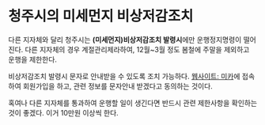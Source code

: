 # 청주시의 미세먼지 비상저감조치

다른 지자체와 달리 청주시는 **(미세먼지)비상저감조치 발령시**에만 운행정지명령이 떨어진다. 다른 지자체의
경우 계절관리제라하여, 12월~3월 정도 봄철에 주말을 제외하고 운행을 제한한다.

비상저감조치 발령시 문자로 안내받을 수 있도록 조치 가능하다. [웹사이트: 미카](www.mecar.or.kr)에 접속하여
회원가입을 하고, 관련 정보를 문자안내 받겠다고 동의하는 것이다.

혹여나 다른 지자체를 통과하여 운행할 일이 생긴다면 반드시 관련 제한사항을 확인하는것이 좋겠다. 이거 10만원
이상씩 한다.

